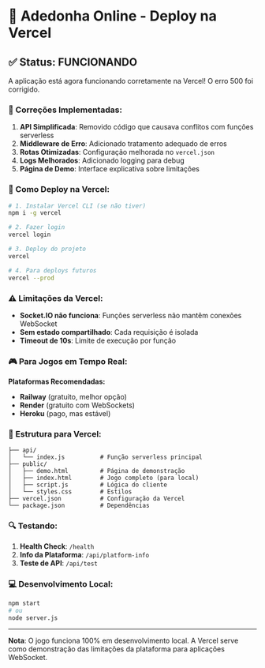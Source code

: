 # 🎯 Adedonha Online - Deploy na Vercel

## ✅ Status: FUNCIONANDO

A aplicação está agora funcionando corretamente na Vercel! O erro 500 foi corrigido.

### 🔧 Correções Implementadas:

1. **API Simplificada**: Removido código que causava conflitos com funções serverless
2. **Middleware de Erro**: Adicionado tratamento adequado de erros
3. **Rotas Otimizadas**: Configuração melhorada no `vercel.json`
4. **Logs Melhorados**: Adicionado logging para debug
5. **Página de Demo**: Interface explicativa sobre limitações

### 🚀 Como Deploy na Vercel:

```bash
# 1. Instalar Vercel CLI (se não tiver)
npm i -g vercel

# 2. Fazer login
vercel login

# 3. Deploy do projeto
vercel

# 4. Para deploys futuros
vercel --prod
```

### ⚠️ Limitações da Vercel:

- **Socket.IO não funciona**: Funções serverless não mantêm conexões WebSocket
- **Sem estado compartilhado**: Cada requisição é isolada
- **Timeout de 10s**: Limite de execução por função

### 🎮 Para Jogos em Tempo Real:

**Plataformas Recomendadas:**
- **Railway** (gratuito, melhor opção)
- **Render** (gratuito com WebSockets)
- **Heroku** (pago, mas estável)

### 📁 Estrutura para Vercel:

```
├── api/
│   └── index.js          # Função serverless principal
├── public/
│   ├── demo.html         # Página de demonstração
│   ├── index.html        # Jogo completo (para local)
│   ├── script.js         # Lógica do cliente
│   └── styles.css        # Estilos
├── vercel.json           # Configuração da Vercel
└── package.json          # Dependências
```

### 🔍 Testando:

1. **Health Check**: `/health`
2. **Info da Plataforma**: `/api/platform-info`
3. **Teste de API**: `/api/test`

### 💻 Desenvolvimento Local:

```bash
npm start
# ou
node server.js
```

---

**Nota**: O jogo funciona 100% em desenvolvimento local. A Vercel serve como demonstração das limitações da plataforma para aplicações WebSocket.
